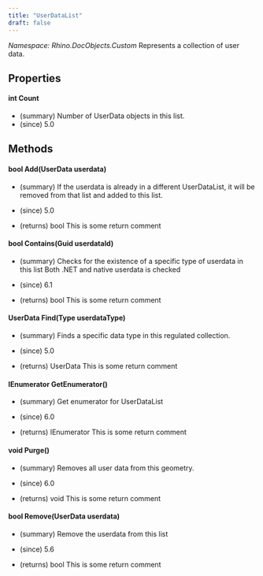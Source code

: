 ```yaml
---
title: "UserDataList"
draft: false
---
```


*Namespace: Rhino.DocObjects.Custom*
Represents a collection of user data.
## Properties
#### int Count
- (summary) Number of UserData objects in this list.
- (since) 5.0
## Methods
#### bool Add(UserData userdata)
- (summary) 
     If the userdata is already in a different UserDataList, it
     will be removed from that list and added to this list.
     
- (since) 5.0
- (returns) bool This is some return comment
#### bool Contains(Guid userdataId)
- (summary) 
     Checks for the existence of a specific type of userdata in this list
     Both .NET and native userdata is checked
     
- (since) 6.1
- (returns) bool This is some return comment
#### UserData Find(Type userdataType)
- (summary) 
     Finds a specific data type in this regulated collection.
     
- (since) 5.0
- (returns) UserData This is some return comment
#### IEnumerator<UserData> GetEnumerator()
- (summary) 
     Get enumerator for UserDataList
     
- (since) 6.0
- (returns) IEnumerator<UserData> This is some return comment
#### void Purge()
- (summary) 
     Removes all user data from this geometry.
     
- (since) 6.0
- (returns) void This is some return comment
#### bool Remove(UserData userdata)
- (summary) 
     Remove the userdata from this list
     
- (since) 5.6
- (returns) bool This is some return comment
